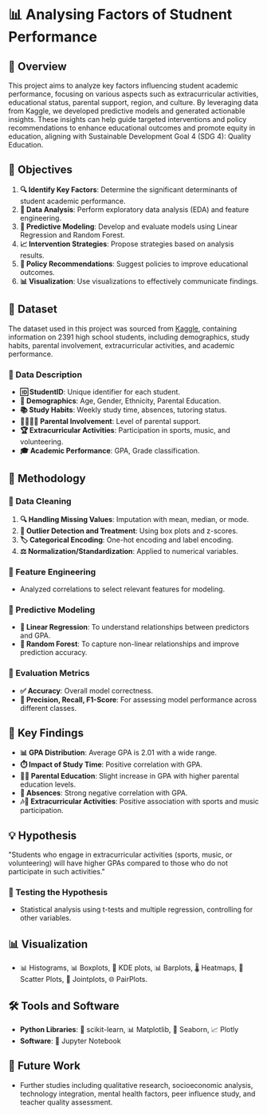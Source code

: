 
# 📊 Analysing Factors of Studnent Performance

## 📝 Overview

This project aims to analyze key factors influencing student academic performance, focusing on various aspects such as extracurricular activities, educational status, parental support, region, and culture. By leveraging data from Kaggle, we developed predictive models and generated actionable insights. These insights can help guide targeted interventions and policy recommendations to enhance educational outcomes and promote equity in education, aligning with Sustainable Development Goal 4 (SDG 4): Quality Education.

## 🎯 Objectives

1. **🔍 Identify Key Factors**: Determine the significant determinants of student academic performance.
2. **🔢 Data Analysis**: Perform exploratory data analysis (EDA) and feature engineering.
3. **🔮 Predictive Modeling**: Develop and evaluate models using Linear Regression and Random Forest.
4. **📈 Intervention Strategies**: Propose strategies based on analysis results.
5. **📜 Policy Recommendations**: Suggest policies to improve educational outcomes.
6. **📊 Visualization**: Use visualizations to effectively communicate findings.

## 📂 Dataset

The dataset used in this project was sourced from [Kaggle](https://www.kaggle.com/), containing information on 2391 high school students, including demographics, study habits, parental involvement, extracurricular activities, and academic performance.

### 📑 Data Description

- **🆔 StudentID**: Unique identifier for each student.
- **👥 Demographics**: Age, Gender, Ethnicity, Parental Education.
- **📚 Study Habits**: Weekly study time, absences, tutoring status.
- **👨‍👩‍👧‍👦 Parental Involvement**: Level of parental support.
- **🏆 Extracurricular Activities**: Participation in sports, music, and volunteering.
- **🎓 Academic Performance**: GPA, Grade classification.

## 🔧 Methodology

### 🧹 Data Cleaning

1. **🔍 Handling Missing Values**: Imputation with mean, median, or mode.
2. **📏 Outlier Detection and Treatment**: Using box plots and z-scores.
3. **🏷️ Categorical Encoding**: One-hot encoding and label encoding.
4. **⚖️ Normalization/Standardization**: Applied to numerical variables.

### 🔨 Feature Engineering

- Analyzed correlations to select relevant features for modeling.

### 🤖 Predictive Modeling

- **🔗 Linear Regression**: To understand relationships between predictors and GPA.
- **🌳 Random Forest**: To capture non-linear relationships and improve prediction accuracy.

### 📏 Evaluation Metrics

- **✅ Accuracy**: Overall model correctness.
- **🎯 Precision, Recall, F1-Score**: For assessing model performance across different classes.

## 🔑 Key Findings

- **📊 GPA Distribution**: Average GPA is 2.01 with a wide range.
- **⏱️ Impact of Study Time**: Positive correlation with GPA.
- **👨‍🏫 Parental Education**: Slight increase in GPA with higher parental education levels.
- **🚫 Absences**: Strong negative correlation with GPA.
- **🎶🏅 Extracurricular Activities**: Positive association with sports and music participation.

## 💡 Hypothesis

"Students who engage in extracurricular activities (sports, music, or volunteering) will have higher GPAs compared to those who do not participate in such activities."

### 🧪 Testing the Hypothesis

- Statistical analysis using t-tests and multiple regression, controlling for other variables.

## 📊 Visualization

- 📊 Histograms, 📊 Boxplots, 🔄 KDE plots, 📊 Barplots, 🌡️ Heatmaps, 🔬 Scatter Plots, 🔗 Jointplots, 🌐 PairPlots.

## 🛠️ Tools and Software

- **Python Libraries**: 🐍 scikit-learn, 📊 Matplotlib, 🌈 Seaborn, 📈 Plotly
- **Software**: 📝 Jupyter Notebook

## 🚀 Future Work

- Further studies including qualitative research, socioeconomic analysis, technology integration, mental health factors, peer influence study, and teacher quality assessment.
